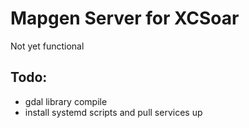 Mapgen Server for XCSoar
========================

Not yet functional

Todo:
-----
 * gdal library compile
 * install systemd scripts and pull services up
